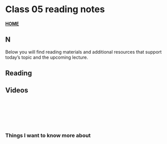 # Class 05 reading notes

#### [HOME](https://cesarderio.github.io/reading-notes/)

## N

Below you will find reading materials and additional resources that support today’s topic and the upcoming lecture.

## Reading

## []()

## Videos

[]()
<br>

[]()
<br>

[]()
<br>

### Things I want to know more about
